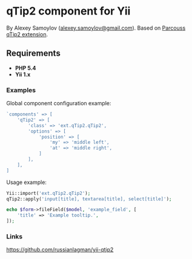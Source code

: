 # qTip2 component for Yii

By Alexey Samoylov (<alexey.samoylov@gmail.com>).
Based on [Parcouss qTip2 extension](http://www.yiiframework.com/extension/qtip2).

## Requirements

- **PHP 5.4**
- **Yii 1.x**

### Examples

Global component configuration example:

```php
`components' => [
	'qTip2' => [
	    'class' => 'ext.qTip2.qTip2',
	    'options' => [
	        'position' => [
	            'my' => 'middle left',
	            'at' => 'middle right',
	        ]
	    ],
	],
]
```

Usage example:

```php
Yii::import('ext.qTip2.qTip2');
qTip2::apply('input[title], textarea[title], select[title]');

echo $form->fileField($model, 'example_field', [
    'title' => 'Example tooltip.',
]);
```
### Links

<https://github.com/russianlagman/yii-qtip2>
